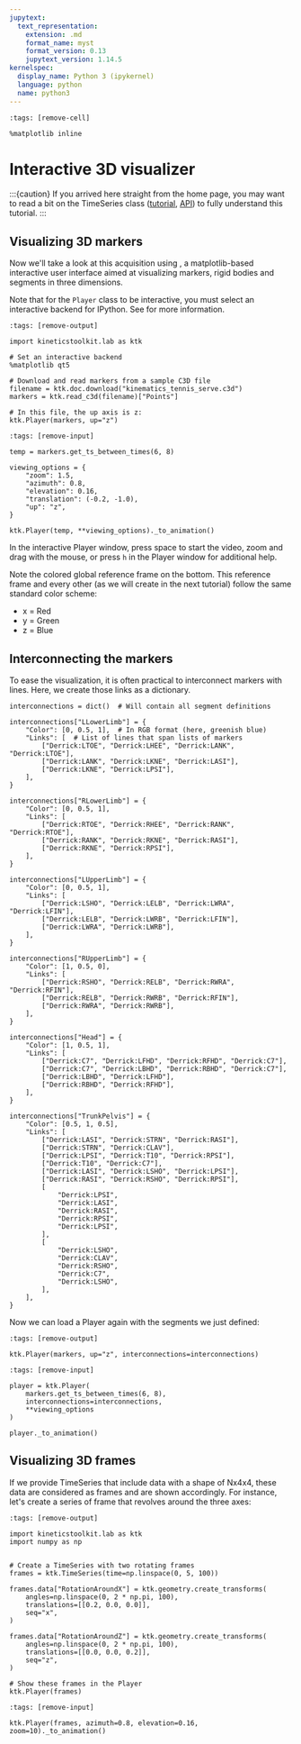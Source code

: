 ```yaml
---
jupytext:
  text_representation:
    extension: .md
    format_name: myst
    format_version: 0.13
    jupytext_version: 1.14.5
kernelspec:
  display_name: Python 3 (ipykernel)
  language: python
  name: python3
---
```


```{code-cell} ipython3
:tags: [remove-cell]

%matplotlib inline
```

# Interactive 3D visualizer

:::{caution}
If you arrived here straight from the home page, you may want to read a bit on the TimeSeries class ([tutorial](timeseries.md), [API](api/ktk.TimeSeries.rst)) to fully understand this tutorial.
:::

## Visualizing 3D markers

Now we'll take a look at this acquisition using [](api/ktk.Player.rst), a matplotlib-based interactive user interface aimed at visualizing markers, rigid bodies and segments in three dimensions.

Note that for the `Player` class to be interactive, you must select an interactive backend for IPython. See [](getting_started_installing.md) for more information.

```{code-cell} ipython3
:tags: [remove-output]

import kineticstoolkit.lab as ktk

# Set an interactive backend
%matplotlib qt5

# Download and read markers from a sample C3D file
filename = ktk.doc.download("kinematics_tennis_serve.c3d")
markers = ktk.read_c3d(filename)["Points"]

# In this file, the up axis is z:
ktk.Player(markers, up="z")
```

```{code-cell} ipython3
:tags: [remove-input]

temp = markers.get_ts_between_times(6, 8)

viewing_options = {
    "zoom": 1.5,
    "azimuth": 0.8,
    "elevation": 0.16,
    "translation": (-0.2, -1.0),
    "up": "z",
}

ktk.Player(temp, **viewing_options)._to_animation()
```

In the interactive Player window, press space to start the video, zoom and drag with the mouse, or press `h` in the Player window for additional help.

Note the colored global reference frame on the bottom. This reference frame and every other (as we will create in the next tutorial) follow the same standard color scheme:

- x = Red
- y = Green
- z = Blue

## Interconnecting the markers

To ease the visualization, it is often practical to interconnect markers with lines. Here, we create those links as a dictionary.

```{code-cell} ipython3
interconnections = dict()  # Will contain all segment definitions

interconnections["LLowerLimb"] = {
    "Color": [0, 0.5, 1],  # In RGB format (here, greenish blue)
    "Links": [  # List of lines that span lists of markers
        ["Derrick:LTOE", "Derrick:LHEE", "Derrick:LANK", "Derrick:LTOE"],
        ["Derrick:LANK", "Derrick:LKNE", "Derrick:LASI"],
        ["Derrick:LKNE", "Derrick:LPSI"],
    ],
}

interconnections["RLowerLimb"] = {
    "Color": [0, 0.5, 1],
    "Links": [
        ["Derrick:RTOE", "Derrick:RHEE", "Derrick:RANK", "Derrick:RTOE"],
        ["Derrick:RANK", "Derrick:RKNE", "Derrick:RASI"],
        ["Derrick:RKNE", "Derrick:RPSI"],
    ],
}

interconnections["LUpperLimb"] = {
    "Color": [0, 0.5, 1],
    "Links": [
        ["Derrick:LSHO", "Derrick:LELB", "Derrick:LWRA", "Derrick:LFIN"],
        ["Derrick:LELB", "Derrick:LWRB", "Derrick:LFIN"],
        ["Derrick:LWRA", "Derrick:LWRB"],
    ],
}

interconnections["RUpperLimb"] = {
    "Color": [1, 0.5, 0],
    "Links": [
        ["Derrick:RSHO", "Derrick:RELB", "Derrick:RWRA", "Derrick:RFIN"],
        ["Derrick:RELB", "Derrick:RWRB", "Derrick:RFIN"],
        ["Derrick:RWRA", "Derrick:RWRB"],
    ],
}

interconnections["Head"] = {
    "Color": [1, 0.5, 1],
    "Links": [
        ["Derrick:C7", "Derrick:LFHD", "Derrick:RFHD", "Derrick:C7"],
        ["Derrick:C7", "Derrick:LBHD", "Derrick:RBHD", "Derrick:C7"],
        ["Derrick:LBHD", "Derrick:LFHD"],
        ["Derrick:RBHD", "Derrick:RFHD"],
    ],
}

interconnections["TrunkPelvis"] = {
    "Color": [0.5, 1, 0.5],
    "Links": [
        ["Derrick:LASI", "Derrick:STRN", "Derrick:RASI"],
        ["Derrick:STRN", "Derrick:CLAV"],
        ["Derrick:LPSI", "Derrick:T10", "Derrick:RPSI"],
        ["Derrick:T10", "Derrick:C7"],
        ["Derrick:LASI", "Derrick:LSHO", "Derrick:LPSI"],
        ["Derrick:RASI", "Derrick:RSHO", "Derrick:RPSI"],
        [
            "Derrick:LPSI",
            "Derrick:LASI",
            "Derrick:RASI",
            "Derrick:RPSI",
            "Derrick:LPSI",
        ],
        [
            "Derrick:LSHO",
            "Derrick:CLAV",
            "Derrick:RSHO",
            "Derrick:C7",
            "Derrick:LSHO",
        ],
    ],
}
```

Now we can load a Player again with the segments we just defined:

```{code-cell} ipython3
:tags: [remove-output]

ktk.Player(markers, up="z", interconnections=interconnections)
```

```{code-cell} ipython3
:tags: [remove-input]

player = ktk.Player(
    markers.get_ts_between_times(6, 8),
    interconnections=interconnections,
    **viewing_options
)

player._to_animation()
```

## Visualizing 3D frames

If we provide TimeSeries that include data with a shape of Nx4x4, these data are considered as frames and are shown accordingly. For instance, let's create a series of frame that revolves around the three axes:

```{code-cell} ipython3
:tags: [remove-output]

import kineticstoolkit.lab as ktk
import numpy as np


# Create a TimeSeries with two rotating frames
frames = ktk.TimeSeries(time=np.linspace(0, 5, 100))

frames.data["RotationAroundX"] = ktk.geometry.create_transforms(
    angles=np.linspace(0, 2 * np.pi, 100),
    translations=[[0.2, 0.0, 0.0]],
    seq="x",
)

frames.data["RotationAroundZ"] = ktk.geometry.create_transforms(
    angles=np.linspace(0, 2 * np.pi, 100),
    translations=[[0.0, 0.0, 0.2]],
    seq="z",
)

# Show these frames in the Player
ktk.Player(frames)
```

```{code-cell} ipython3
:tags: [remove-input]

ktk.Player(frames, azimuth=0.8, elevation=0.16, zoom=10)._to_animation()
```

```{code-cell} ipython3

```
